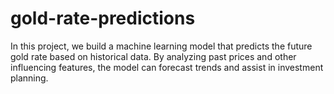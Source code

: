 # gold-rate-predictions
In this project, we build a machine learning model that predicts the future gold rate based on historical data. By analyzing past prices and other influencing features, the model can forecast trends and assist in investment planning.
